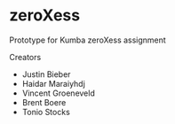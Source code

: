 # zeroXess
 Prototype for Kumba zeroXess assignment
 
 Creators
 - Justin Bieber
 - Haidar Maraiyhdj
 - Vincent Groeneveld
 - Brent Boere
 - Tonio Stocks
